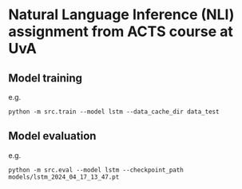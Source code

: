 # Natural Language Inference (NLI) assignment from ACTS course at UvA



## Model training
e.g.
```
python -m src.train --model lstm --data_cache_dir data_test  
```

## Model evaluation
e.g.
```
python -m src.eval --model lstm --checkpoint_path models/lstm_2024_04_17_13_47.pt
```
